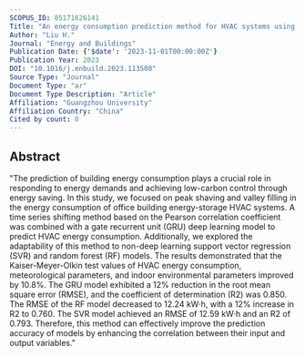```yaml
---
SCOPUS_ID: 85171626141
Title: "An energy consumption prediction method for HVAC systems using energy storage based on time series shifting and deep learning"
Author: "Liu H."
Journal: "Energy and Buildings"
Publication Date: {'$date': '2023-11-01T00:00:00Z'}
Publication Year: 2023
DOI: "10.1016/j.enbuild.2023.113508"
Source Type: "Journal"
Document Type: "ar"
Document Type Description: "Article"
Affiliation: "Guangzhou University"
Affiliation Country: "China"
Cited by count: 0
---
```


## Abstract
"The prediction of building energy consumption plays a crucial role in responding to energy demands and achieving low-carbon control through energy saving. In this study, we focused on peak shaving and valley filling in the energy consumption of office building energy-storage HVAC systems. A time series shifting method based on the Pearson correlation coefficient was combined with a gate recurrent unit (GRU) deep learning model to predict HVAC energy consumption. Additionally, we explored the adaptability of this method to non-deep learning support vector regression (SVR) and random forest (RF) models. The results demonstrated that the Kaiser-Meyer-Olkin test values of HVAC energy consumption, meteorological parameters, and indoor environmental parameters improved by 10.8%. The GRU model exhibited a 12% reduction in the root mean square error (RMSE), and the coefficient of determination (R2) was 0.850. The RMSE of the RF model decreased to 12.24 kW·h, with a 12% increase in R2 to 0.760. The SVR model achieved an RMSE of 12.59 kW·h and an R2 of 0.793. Therefore, this method can effectively improve the prediction accuracy of models by enhancing the correlation between their input and output variables."
